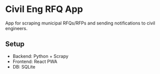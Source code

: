 # Civil Eng RFQ App
App for scraping municipal RFQs/RFPs and sending notifications to civil engineers.

## Setup
- Backend: Python + Scrapy
- Frontend: React PWA
- DB: SQLite